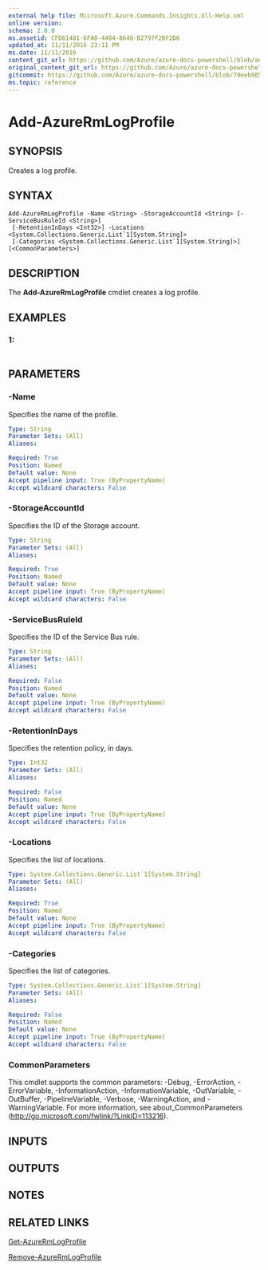 ```yaml
---
external help file: Microsoft.Azure.Commands.Insights.dll-Help.xml
online version:
schema: 2.0.0
ms.assetid: CFD61481-6FA0-4484-8648-B2797F2BF2D6
updated_at: 11/11/2016 23:11 PM
ms.date: 11/11/2016
content_git_url: https://github.com/Azure/azure-docs-powershell/blob/anne052617/azureps-cmdlets-docs/ResourceManager/AzureRM.Insights/v2.1.0/Add-AzureRmLogProfile.md
original_content_git_url: https://github.com/Azure/azure-docs-powershell/blob/anne052617/azureps-cmdlets-docs/ResourceManager/AzureRM.Insights/v2.1.0/Add-AzureRmLogProfile.md
gitcommit: https://github.com/Azure/azure-docs-powershell/blob/79eeb985ea480979357fb4695832a0c3d29a48bf
ms.topic: reference
---
```


# Add-AzureRmLogProfile

## SYNOPSIS
Creates a log profile.

## SYNTAX

```
Add-AzureRmLogProfile -Name <String> -StorageAccountId <String> [-ServiceBusRuleId <String>]
 [-RetentionInDays <Int32>] -Locations <System.Collections.Generic.List`1[System.String]>
 [-Categories <System.Collections.Generic.List`1[System.String]>] [<CommonParameters>]
```

## DESCRIPTION
The **Add-AzureRmLogProfile** cmdlet creates a log profile.

## EXAMPLES

### 1:
```

```

## PARAMETERS

### -Name
Specifies the name of the profile.

```yaml
Type: String
Parameter Sets: (All)
Aliases: 

Required: True
Position: Named
Default value: None
Accept pipeline input: True (ByPropertyName)
Accept wildcard characters: False
```

### -StorageAccountId
Specifies the ID of the Storage account.

```yaml
Type: String
Parameter Sets: (All)
Aliases: 

Required: True
Position: Named
Default value: None
Accept pipeline input: True (ByPropertyName)
Accept wildcard characters: False
```

### -ServiceBusRuleId
Specifies the ID of the Service Bus rule.

```yaml
Type: String
Parameter Sets: (All)
Aliases: 

Required: False
Position: Named
Default value: None
Accept pipeline input: True (ByPropertyName)
Accept wildcard characters: False
```

### -RetentionInDays
Specifies the retention policy, in days.

```yaml
Type: Int32
Parameter Sets: (All)
Aliases: 

Required: False
Position: Named
Default value: None
Accept pipeline input: True (ByPropertyName)
Accept wildcard characters: False
```

### -Locations
Specifies the list of locations.

```yaml
Type: System.Collections.Generic.List`1[System.String]
Parameter Sets: (All)
Aliases: 

Required: True
Position: Named
Default value: None
Accept pipeline input: True (ByPropertyName)
Accept wildcard characters: False
```

### -Categories
Specifies the list of categories.

```yaml
Type: System.Collections.Generic.List`1[System.String]
Parameter Sets: (All)
Aliases: 

Required: False
Position: Named
Default value: None
Accept pipeline input: True (ByPropertyName)
Accept wildcard characters: False
```

### CommonParameters
This cmdlet supports the common parameters: -Debug, -ErrorAction, -ErrorVariable, -InformationAction, -InformationVariable, -OutVariable, -OutBuffer, -PipelineVariable, -Verbose, -WarningAction, and -WarningVariable. For more information, see about_CommonParameters (http://go.microsoft.com/fwlink/?LinkID=113216).

## INPUTS

## OUTPUTS

## NOTES

## RELATED LINKS

[Get-AzureRmLogProfile](./Get-AzureRmLogProfile.md)

[Remove-AzureRmLogProfile](./Remove-AzureRmLogProfile.md)


